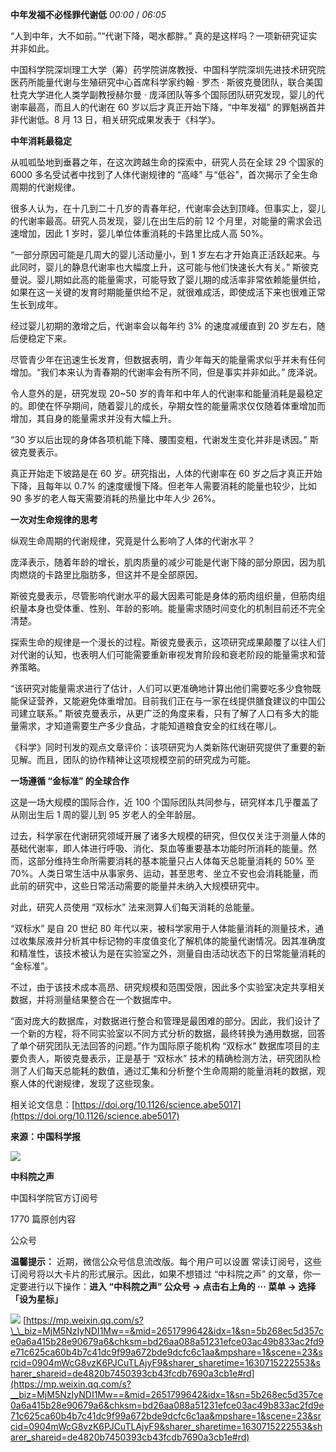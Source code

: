 **中年发福不必怪罪代谢低** _00:00_ / _06:05_

“人到中年，大不如前。”“代谢下降，喝水都胖。” 真的是这样吗？一项新研究证实并非如此。  

中国科学院深圳理工大学（筹）药学院讲席教授、中国科学院深圳先进技术研究院医药所能量代谢与生殖研究中心首席科学家约翰 · 罗杰 · 斯彼克曼团队，联合美国杜克大学进化人类学副教授赫尔曼 · 庞泽团队等多个国际团队研究发现，婴儿的代谢率最高，而且人的代谢在 60 岁以后才真正开始下降，“中年发福” 的罪魁祸首并非代谢低。8 月 13 日，相关研究成果发表于《科学》。

**中年消耗最稳定**

从呱呱坠地到垂暮之年，在这次跨越生命的探索中，研究人员在全球 29 个国家的 6000 多名受试者中找到了人体代谢规律的 “高峰” 与“低谷”，首次揭示了全生命周期的代谢规律。

很多人认为，在十几到二十几岁的青春年纪，代谢率会达到顶峰。但事实上，婴儿的代谢率最高。研究人员发现，婴儿在出生后的前 12 个月里，对能量的需求会迅速增加，因此 1 岁时，婴儿单位体重消耗的卡路里比成人高 50%。

“一部分原因可能是几周大的婴儿活动量小，到 1 岁左右才开始真正活跃起来。与此同时，婴儿的静息代谢率也大幅度上升，这可能与他们快速长大有关。” 斯彼克曼说。婴儿期如此高的能量需求，可能导致了婴儿期的成活率非常依赖能量供给，如果在这一关键的发育时期能量供给不足，就很难成活，即使成活下来也很难正常生长到成年。

经过婴儿初期的激增之后，代谢率会以每年约 3% 的速度减缓直到 20 岁左右，随后便稳定下来。

尽管青少年在迅速生长发育，但数据表明，青少年每天的能量需求似乎并未有任何增加。“我们本来认为青春期的代谢率会有所不同，但是事实并非如此。” 庞泽说。

令人意外的是，研究发现 20~50 岁的青年和中年人的代谢率和能量消耗是最稳定的。即使在怀孕期间，随着婴儿的成长，孕期女性的能量需求仅仅随着体重增加而增加，其自身的能量需求并没有大幅上升。

“30 岁以后出现的身体各项机能下降、腰围变粗，代谢发生变化并非是诱因。” 斯彼克曼表示。

真正开始走下坡路是在 60 岁。研究指出，人体的代谢率在 60 岁之后才真正开始下降，且每年以 0.7% 的速度缓慢下降。但老年人需要消耗的能量也较少，比如 90 多岁的老人每天需要消耗的热量比中年人少 26%。

**一次对生命规律的思考**

纵观生命周期的代谢规律，究竟是什么影响了人体的代谢水平？

庞泽表示，随着年龄的增长，肌肉质量的减少可能是代谢下降的部分原因，因为肌肉燃烧的卡路里比脂肪多，但这并不是全部原因。

斯彼克曼表示，尽管影响代谢水平的最大因素可能是身体的筋肉组织量，但筋肉组织量本身也受体重、性别、年龄的影响。能量需求随时间变化的机制目前还不完全清楚。

探索生命的规律是一个漫长的过程。斯彼克曼表示，这项研究成果颠覆了以往人们对代谢的认知，也表明人们可能需要重新审视发育阶段和衰老阶段的能量需求和营养策略。

“该研究对能量需求进行了估计，人们可以更准确地计算出他们需要吃多少食物既能保证营养，又能避免体重增加。目前我们正在与一家在线提供膳食建议的中国公司建立联系。” 斯彼克曼表示，从更广泛的角度来看，只有了解了人口有多大的能量需求，才知道需要生产多少食品，才能知道粮食安全的红线在哪儿。

《科学》同时刊发的观点文章评价：该项研究为人类新陈代谢研究提供了重要的新见解。而且，团队的协作精神让这项规模空前的研究成为可能。

**一场遵循 “金标准” 的全球合作**

这是一场大规模的国际合作，近 100 个国际团队共同参与，研究样本几乎覆盖了从刚出生后 1 周的婴儿到 95 岁老人的全年龄层。

过去，科学家在代谢研究领域开展了诸多大规模的研究，但仅仅关注于测量人体的基础代谢率，即人体进行呼吸、消化、泵血等重要基本功能时所消耗的能量。然而，这部分维持生命所需要消耗的基本能量只占人体每天总能量消耗的 50% 至 70%。人类日常生活中从事家务、运动，甚至思考、坐立不安也会消耗能量，而此前的研究中，这些日常活动需要的能量并未纳入大规模研究中。

对此，研究人员使用 “双标水” 法来测算人们每天消耗的总能量。

“双标水” 是自 20 世纪 80 年代以来，被科学家用于人体能量消耗的测量技术，通过收集尿液并分析其中标记物的丰度值变化了解机体的能量代谢情况。因其准确度和精准性，该技术被认为是在实验室之外，测量自由活动状态下的日常能量消耗的 “金标准”。

不过，由于该技术成本高昂、研究规模和范围受限，因此多个实验室决定共享相关数据，并将测量结果整合在一个数据库中。

“面对庞大的数据库，对数据进行整合和管理是最困难的部分。因此，我们设计了一个新的方程，将不同实验室以不同方式分析的数据，最终转换为通用数据，回答了单个研究团队无法回答的问题。”作为国际原子能机构 “双标水” 数据库项目的主要负责人，斯彼克曼表示，正是基于 “双标水” 技术的精确检测方法，研究团队检测了人们每天总能耗的数值，通过汇集和分析整个生命周期的能量消耗的数据，观察人体的代谢规律，发现了这些现象。

相关论文信息：[https://doi.org/10.1126/science.abe5017](https://doi.org/10.1126/science.abe5017)

**来源：中国科学报**

![](http://mmbiz.qpic.cn/mmbiz_png/m09NRoMqcuw5OUPNUy0xD9jquicMicbic2iaBOUfonpOgbGPicuxnSzFD9M40iaEW9kE7kXTeGpBYgDm6iazITUNteyBw/0?wx_fmt=png)

**中科院之声**

中国科学院官方订阅号

1770 篇原创内容

公众号

**温馨提示：** 近期，微信公众号信息流改版。每个用户可以设置 常读订阅号，这些订阅号将以大卡片的形式展示。因此，如果不想错过 “中科院之声” 的文章，你一定要进行以下操作：**进入 “中科院之声” 公众号 → 点击右上角的 ··· 菜单 → 选择「设为星标」**

![](https://mmbiz.qpic.cn/mmbiz_jpg/m09NRoMqcuy0Nib0wKHo7M5Idqvoh3YBHVXdXP6zhGHy0oNicZCNBTCL91FcCTozkBwb2CN48a2uwmleouXDIvvQ/640?wx_fmt=jpeg) 
 [https://mp.weixin.qq.com/s?\_\_biz=MjM5NzIyNDI1Mw==&mid=2651799642&idx=1&sn=5b268ec5d357ce0a6a415b28e90679a6&chksm=bd26aa088a51231efce03ac49b833ac2fd9e71c625ca60b4b7c41dc9f99a672bde9dcfc6c1aa&mpshare=1&scene=23&srcid=0904mWcG8vzK6PJCuTLAjyF9&sharer_sharetime=1630715222553&sharer_shareid=de4820b7450393cb43fcdb7690a3cb1e#rd](https://mp.weixin.qq.com/s?__biz=MjM5NzIyNDI1Mw==&mid=2651799642&idx=1&sn=5b268ec5d357ce0a6a415b28e90679a6&chksm=bd26aa088a51231efce03ac49b833ac2fd9e71c625ca60b4b7c41dc9f99a672bde9dcfc6c1aa&mpshare=1&scene=23&srcid=0904mWcG8vzK6PJCuTLAjyF9&sharer_sharetime=1630715222553&sharer_shareid=de4820b7450393cb43fcdb7690a3cb1e#rd)
